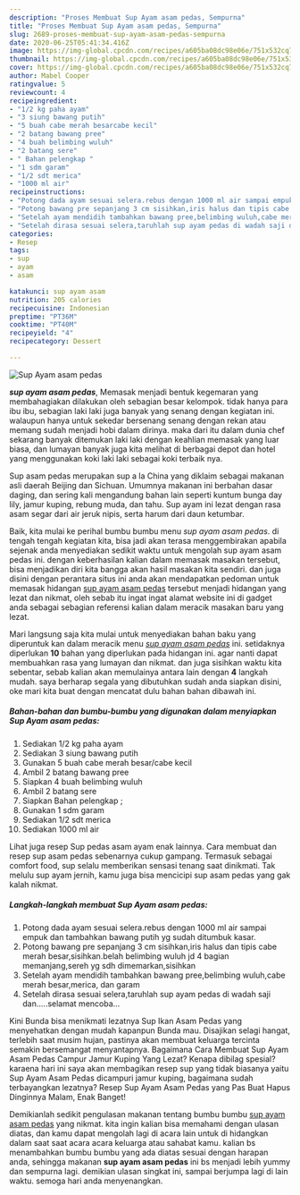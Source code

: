 ```yaml
---
description: "Proses Membuat Sup Ayam asam pedas, Sempurna"
title: "Proses Membuat Sup Ayam asam pedas, Sempurna"
slug: 2689-proses-membuat-sup-ayam-asam-pedas-sempurna
date: 2020-06-25T05:41:34.416Z
image: https://img-global.cpcdn.com/recipes/a605ba08dc98e06e/751x532cq70/sup-ayam-asam-pedas-foto-resep-utama.jpg
thumbnail: https://img-global.cpcdn.com/recipes/a605ba08dc98e06e/751x532cq70/sup-ayam-asam-pedas-foto-resep-utama.jpg
cover: https://img-global.cpcdn.com/recipes/a605ba08dc98e06e/751x532cq70/sup-ayam-asam-pedas-foto-resep-utama.jpg
author: Mabel Cooper
ratingvalue: 5
reviewcount: 4
recipeingredient:
- "1/2 kg paha ayam"
- "3 siung bawang putih"
- "5 buah cabe merah besarcabe kecil"
- "2 batang bawang pree"
- "4 buah belimbing wuluh"
- "2 batang sere"
- " Bahan pelengkap "
- "1 sdm garam"
- "1/2 sdt merica"
- "1000 ml air"
recipeinstructions:
- "Potong dada ayam sesuai selera.rebus dengan 1000 ml air sampai empuk dan tambahkan bawang putih yg sudah ditumbuk kasar."
- "Potong bawang pre sepanjang 3 cm sisihkan,iris halus dan tipis cabe merah besar,sisihkan.belah belimbing wuluh jd 4 bagian memanjang,sereh yg sdh dimemarkan,sisihkan"
- "Setelah ayam mendidih tambahkan bawang pree,belimbing wuluh,cabe merah besar,merica, dan garam"
- "Setelah dirasa sesuai selera,taruhlah sup ayam pedas di wadah saji dan.....selamat mencoba..."
categories:
- Resep
tags:
- sup
- ayam
- asam

katakunci: sup ayam asam 
nutrition: 205 calories
recipecuisine: Indonesian
preptime: "PT36M"
cooktime: "PT40M"
recipeyield: "4"
recipecategory: Dessert

---
```



![Sup Ayam asam pedas](https://img-global.cpcdn.com/recipes/a605ba08dc98e06e/751x532cq70/sup-ayam-asam-pedas-foto-resep-utama.jpg)

<b><i>sup ayam asam pedas</i></b>, Memasak menjadi bentuk kegemaran yang membahagiakan dilakukan oleh sebagian besar kelompok. tidak hanya para ibu ibu, sebagian laki laki juga banyak yang senang dengan kegiatan ini. walaupun hanya untuk sekedar bersenang senang dengan rekan atau memang sudah menjadi hobi dalam dirinya. maka dari itu dalam dunia chef sekarang banyak ditemukan laki laki dengan keahlian memasak yang luar biasa, dan lumayan banyak juga kita melihat di berbagai depot dan hotel yang menggunakan koki laki laki sebagai koki terbaik nya.

Sup asam pedas merupakan sup a la China yang diklaim sebagai makanan asli daerah Beijing dan Sichuan. Umumnya makanan ini berbahan dasar daging, dan sering kali mengandung bahan lain seperti kuntum bunga day lily, jamur kuping, rebung muda, dan tahu. Sup ayam ini lezat dengan rasa asam segar dari air jeruk nipis, serta harum dari daun ketumbar.

Baik, kita mulai ke perihal bumbu bumbu menu <i>sup ayam asam pedas</i>. di tengah tengah kegiatan kita, bisa jadi akan terasa menggembirakan apabila sejenak anda menyediakan sedikit waktu untuk mengolah sup ayam asam pedas ini. dengan keberhasilan kalian dalam memasak masakan tersebut, bisa menjadikan diri kita bangga akan hasil masakan kita sendiri. dan juga disini dengan perantara situs ini anda akan mendapatkan pedoman untuk memasak hidangan <u>sup ayam asam pedas</u> tersebut menjadi hidangan yang lezat dan nikmat, oleh sebab itu ingat ingat alamat website ini di gadget anda sebagai sebagian referensi kalian dalam meracik masakan baru yang lezat.


Mari langsung saja kita mulai untuk menyediakan bahan baku yang diperuntuk kan dalam meracik menu <u><i>sup ayam asam pedas</i></u> ini. setidaknya diperlukan <b>10</b> bahan yang diperlukan pada hidangan ini. agar nanti dapat membuahkan rasa yang lumayan dan nikmat. dan juga sisihkan waktu kita sebentar, sebab kalian akan memulainya antara lain dengan <b>4</b> langkah mudah. saya berharap segala yang dibutuhkan sudah anda siapkan disini, oke mari kita buat dengan mencatat dulu bahan bahan dibawah ini.

<!--inarticleads1-->

##### Bahan-bahan dan bumbu-bumbu yang digunakan dalam menyiapkan Sup Ayam asam pedas:

1. Sediakan 1/2 kg paha ayam
1. Sediakan 3 siung bawang putih
1. Gunakan 5 buah cabe merah besar/cabe kecil
1. Ambil 2 batang bawang pree
1. Siapkan 4 buah belimbing wuluh
1. Ambil 2 batang sere
1. Siapkan  Bahan pelengkap ;
1. Gunakan 1 sdm garam
1. Sediakan 1/2 sdt merica
1. Sediakan 1000 ml air


Lihat juga resep Sup pedas asam ayam enak lainnya. Cara membuat dan resep sup asam pedas sebenarnya cukup gampang. Termasuk sebagai comfort food, sup selalu memberikan sensasi tenang saat dinikmati. Tak melulu sup ayam jernih, kamu juga bisa mencicipi sup asam pedas yang gak kalah nikmat. 

<!--inarticleads2-->

##### Langkah-langkah membuat Sup Ayam asam pedas:

1. Potong dada ayam sesuai selera.rebus dengan 1000 ml air sampai empuk dan tambahkan bawang putih yg sudah ditumbuk kasar.
1. Potong bawang pre sepanjang 3 cm sisihkan,iris halus dan tipis cabe merah besar,sisihkan.belah belimbing wuluh jd 4 bagian memanjang,sereh yg sdh dimemarkan,sisihkan
1. Setelah ayam mendidih tambahkan bawang pree,belimbing wuluh,cabe merah besar,merica, dan garam
1. Setelah dirasa sesuai selera,taruhlah sup ayam pedas di wadah saji dan.....selamat mencoba...


Kini Bunda bisa menikmati lezatnya Sup Ikan Asam Pedas yang menyehatkan dengan mudah kapanpun Bunda mau. Disajikan selagi hangat, terlebih saat musim hujan, pastinya akan membuat keluarga tercinta semakin bersemangat menyantapnya. Bagaimana Cara Membuat Sup Ayam Asam Pedas Campur Jamur Kuping Yang Lezat? Kenapa dibilag spesial? karaena hari ini saya akan membagikan resep sup yang tidak biasanya yaitu Sup Ayam Asam Pedas dicampuri jamur kuping, bagaimana sudah terbayangkan lezatnya? Resep Sup Ayam Asam Pedas yang Pas Buat Hapus Dinginnya Malam, Enak Banget! 

Demikianlah sedikit pengulasan makanan tentang bumbu bumbu <u>sup ayam asam pedas</u> yang nikmat. kita ingin kalian bisa memahami dengan ulasan diatas, dan kamu dapat mengolah lagi di acara lain untuk di hidangkan dalam saat saat acara acara keluarga atau sahabat kamu. kalian bs menambahkan bumbu bumbu yang ada diatas sesuai dengan harapan anda, sehingga makanan <b>sup ayam asam pedas</b> ini bs menjadi lebih yummy dan sempurna lagi. demikian ulasan singkat ini, sampai berjumpa lagi di lain waktu. semoga hari anda menyenangkan.
